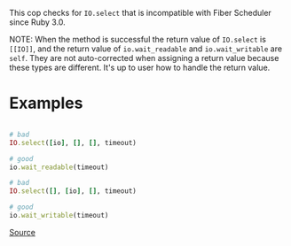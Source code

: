 
This cop checks for `IO.select` that is incompatible with Fiber Scheduler since Ruby 3.0.

NOTE: When the method is successful the return value of `IO.select` is `[[IO]]`,
and the return value of `io.wait_readable` and `io.wait_writable` are `self`.
They are not auto-corrected when assigning a return value because these types are different.
It's up to user how to handle the return value.

# Examples

```ruby

# bad
IO.select([io], [], [], timeout)

# good
io.wait_readable(timeout)

# bad
IO.select([], [io], [], timeout)

# good
io.wait_writable(timeout)
```

[Source](http://www.rubydoc.info/gems/rubocop/RuboCop/Cop/Lint/IncompatibleIoSelectWithFiberScheduler)